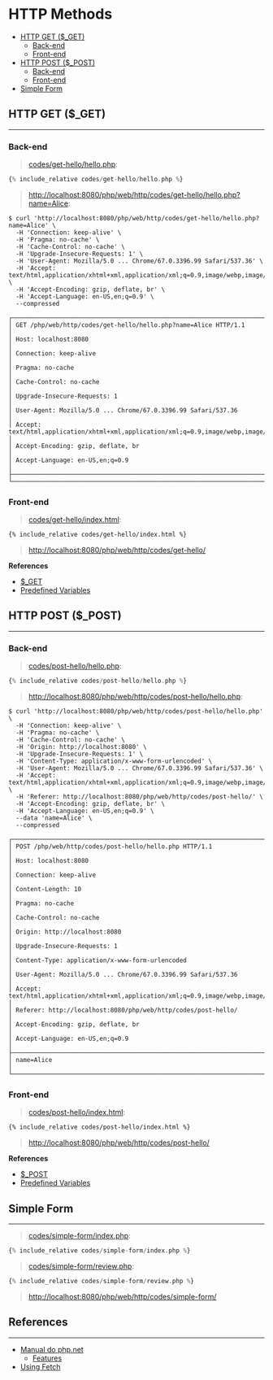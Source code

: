 # HTTP Methods

- [HTTP GET (\$\_GET)](#http-get-_get)
  - [Back-end](#back-end)
  - [Front-end](#front-end)
- [HTTP POST (\$\_POST)](#http-post-_post)
  - [Back-end](#back-end2)
  - [Front-end](#front-end2)
- [Simple Form](#simple-form)

## HTTP GET (\$\_GET)

---

### Back-end

> [codes/get-hello/hello.php](codes/get-hello/hello.php):

```php
{% include_relative codes/get-hello/hello.php %}
```

> [http://localhost:8080/php/web/http/codes/get-hello/hello.php?name=Alice](http://localhost:8080/php/web/http/codes/get-hello/hello.php?name=Alice):

```
$ curl 'http://localhost:8080/php/web/http/codes/get-hello/hello.php?name=Alice' \
  -H 'Connection: keep-alive' \
  -H 'Pragma: no-cache' \
  -H 'Cache-Control: no-cache' \
  -H 'Upgrade-Insecure-Requests: 1' \
  -H 'User-Agent: Mozilla/5.0 ... Chrome/67.0.3396.99 Safari/537.36' \
  -H 'Accept: text/html,application/xhtml+xml,application/xml;q=0.9,image/webp,image/apng,*/*;q=0.8' \
  -H 'Accept-Encoding: gzip, deflate, br' \
  -H 'Accept-Language: en-US,en;q=0.9' \
  --compressed
```

```
┌───────────────────────────────────────────────────────────────────────────────────────────────┐
│ GET /php/web/http/codes/get-hello/hello.php?name=Alice HTTP/1.1                               │
│ Host: localhost:8080                                                                          │
│ Connection: keep-alive                                                                        │
│ Pragma: no-cache                                                                              │
│ Cache-Control: no-cache                                                                       │
│ Upgrade-Insecure-Requests: 1                                                                  │
│ User-Agent: Mozilla/5.0 ... Chrome/67.0.3396.99 Safari/537.36                                 │
│ Accept: text/html,application/xhtml+xml,application/xml;q=0.9,image/webp,image/apng,*/*;q=0.8 │
│ Accept-Encoding: gzip, deflate, br                                                            │
│ Accept-Language: en-US,en;q=0.9                                                               │
├───────────────────────────────────────────────────────────────────────────────────────────────┤
└───────────────────────────────────────────────────────────────────────────────────────────────┘
```

### Front-end

> [codes/get-hello/index.html](codes/get-hello/index.html):

```html
{% include_relative codes/get-hello/index.html %}
```

> [http://localhost:8080/php/web/http/codes/get-hello/](http://localhost:8080/php/web/http/codes/get-hello/)

**References**

- [\$\_GET](http://php.net/manual/en/reserved.variables.get.php)
- [Predefined Variables](http://php.net/manual/en/reserved.variables.php)

## HTTP POST (\$\_POST)

---

### Back-end

> [codes/post-hello/hello.php](codes/post-hello/hello.php):

```php
{% include_relative codes/post-hello/hello.php %}
```

> [http://localhost:8080/php/web/http/codes/post-hello/hello.php](http://localhost:8080/php/web/http/codes/post-hello/hello.php):

```
$ curl 'http://localhost:8080/php/web/http/codes/post-hello/hello.php' \
  -H 'Connection: keep-alive' \
  -H 'Pragma: no-cache' \
  -H 'Cache-Control: no-cache' \
  -H 'Origin: http://localhost:8080' \
  -H 'Upgrade-Insecure-Requests: 1' \
  -H 'Content-Type: application/x-www-form-urlencoded' \
  -H 'User-Agent: Mozilla/5.0 ... Chrome/67.0.3396.99 Safari/537.36' \
  -H 'Accept: text/html,application/xhtml+xml,application/xml;q=0.9,image/webp,image/apng,*/*;q=0.8' \
  -H 'Referer: http://localhost:8080/php/web/http/codes/post-hello/' \
  -H 'Accept-Encoding: gzip, deflate, br' \
  -H 'Accept-Language: en-US,en;q=0.9' \
  --data 'name=Alice' \
  --compressed
```

```
┌───────────────────────────────────────────────────────────────────────────────────────────────┐
│ POST /php/web/http/codes/post-hello/hello.php HTTP/1.1                                        │
│ Host: localhost:8080                                                                          │
│ Connection: keep-alive                                                                        │
│ Content-Length: 10                                                                            │
│ Pragma: no-cache                                                                              │
│ Cache-Control: no-cache                                                                       │
│ Origin: http://localhost:8080                                                                 │
│ Upgrade-Insecure-Requests: 1                                                                  │
│ Content-Type: application/x-www-form-urlencoded                                               │
│ User-Agent: Mozilla/5.0 ... Chrome/67.0.3396.99 Safari/537.36                                 │
│ Accept: text/html,application/xhtml+xml,application/xml;q=0.9,image/webp,image/apng,*/*;q=0.8 │
│ Referer: http://localhost:8080/php/web/http/codes/post-hello/                                 │
│ Accept-Encoding: gzip, deflate, br                                                            │
│ Accept-Language: en-US,en;q=0.9                                                               │
├───────────────────────────────────────────────────────────────────────────────────────────────┤
│ name=Alice                                                                                    │
└───────────────────────────────────────────────────────────────────────────────────────────────┘
```

### Front-end

> [codes/post-hello/index.html](codes/post-hello/index.html):

```html
{% include_relative codes/post-hello/index.html %}
```

> [http://localhost:8080/php/web/http/codes/post-hello/](http://localhost:8080/php/web/http/codes/post-hello/)

**References**

- [\$\_POST](http://php.net/manual/en/reserved.variables.post.php)
- [Predefined Variables](http://php.net/manual/en/reserved.variables.php)

## Simple Form

---

> [codes/simple-form/index.php](codes/simple-form/index.php):

```php
{% include_relative codes/simple-form/index.php %}
```

> [codes/simple-form/review.php](codes/simple-form/review.php):

```php
{% include_relative codes/simple-form/review.php %}
```

> [http://localhost:8080/php/web/http/codes/simple-form/](http://localhost:8080/php/web/http/codes/simple-form/)

<!--
TODO
## $_FILES
---

### Upload file
-->

## References

---

- [Manual do php.net](http://php.net/manual/en/)
  - [Features](http://php.net/manual/en/features.php)
- [Using Fetch](https://developer.mozilla.org/en-US/docs/Web/API/Fetch_API/Using_Fetch)
